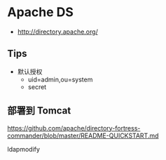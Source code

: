 # Apache DS
* http://directory.apache.org/

## Tips
* 默认授权
  * uid=admin,ou=system
  * secret


## 部署到 Tomcat
https://github.com/apache/directory-fortress-commander/blob/master/README-QUICKSTART.md


ldapmodify

